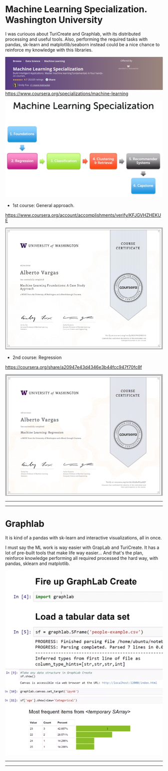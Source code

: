 # Machine Learning Specialization. Washington University

I was curiouos about TuriCreate and Graphlab, with its distributed processing and useful tools. Also, performing the required tasks with pandas, sk-learn and matplotlib/seaborn instead could be a nice chance to reinforce my knowledge with this libraries. 


![alt](pics/intro.png)
https://www.coursera.org/specializations/machine-learning

![alt](pics/overview.png)

- 1st course: General approach.

https://www.coursera.org/account/accomplishments/verify/KFJGVHZHEKUE

![alt](pics/course1.png)

- 2nd course: Regression

https://coursera.org/share/a20947e43d4346e3b44fcc947f70fc8f

![alt](pics/c2_certification.png)



-----------------------
-----------------------

# Graphlab

It is kind of a pandas with sk-learn and interactive visualizations, all in once.

I must say the ML work is way easier with GrapLab and TuriCreate. It has a lot of pre-built tools that make life way easier... And that's the plan, reinforce knowledge performing all required processed the hard way, with pandas, sklearn and matplotlib. 

![alt](pics/graphlab.png " ")
![alt](pics/graphlab2.png " ")


----------------------
-------------------------